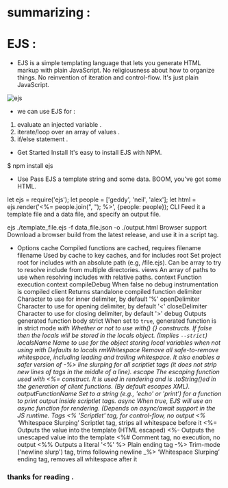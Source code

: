 # summarizing : 
# EJS : 
*  EJS is a simple templating language that lets you generate HTML markup with plain JavaScript. No religiousness about how to organize things. No reinvention of iteration and control-flow. It's just plain JavaScript. 

![ejs](https://images.g2crowd.com/uploads/product/image/social_landscape/social_landscape_f9dd821cb48125c63c64b6f5c7552372/ejs.png)

* we can use EJS for : 
1. evaluate an injected variable . 
2. iterate/loop over an array of values .
3. if/else statement . 

* Get Started
Install
It's easy to install EJS with NPM.

$ npm install ejs

* Use
Pass EJS a template string and some data. BOOM, you've got some HTML.

let ejs = require('ejs');
let people = ['geddy', 'neil', 'alex'];
let html = ejs.render('<%= people.join(", "); %>', {people: people});
CLI
Feed it a template file and a data file, and specify an output file.

ejs ./template_file.ejs -f data_file.json -o ./output.html
Browser support
Download a browser build from the latest release, and use it in a script tag.

* Options
cache Compiled functions are cached, requires filename
filename Used by cache to key caches, and for includes
root Set project root for includes with an absolute path (e.g, /file.ejs). Can be array to try to resolve include from multiple directories.
views An array of paths to use when resolving includes with relative paths.
context Function execution context
compileDebug When false no debug instrumentation is compiled
client Returns standalone compiled function
delimiter Character to use for inner delimiter, by default '%'
openDelimiter Character to use for opening delimiter, by default '<'
closeDelimiter Character to use for closing delimiter, by default '>'
debug Outputs generated function body
strict When set to `true`, generated function is in strict mode
_with Whether or not to use with() {} constructs. If false then the locals will be stored in the locals object. (Implies `--strict`)
localsName Name to use for the object storing local variables when not using with Defaults to locals
rmWhitespace Remove all safe-to-remove whitespace, including leading and trailing whitespace. It also enables a safer version of -%> line slurping for all scriptlet tags (it does not strip new lines of tags in the middle of a line).
escape The escaping function used with <%= construct. It is used in rendering and is .toString()ed in the generation of client functions. (By default escapes XML).
outputFunctionName Set to a string (e.g., 'echo' or 'print') for a function to print output inside scriptlet tags.
async When true, EJS will use an async function for rendering. (Depends on async/await support in the JS runtime.
Tags
<% 'Scriptlet' tag, for control-flow, no output
<%_ ‘Whitespace Slurping’ Scriptlet tag, strips all whitespace before it
<%= Outputs the value into the template (HTML escaped)
<%- Outputs the unescaped value into the template
<%# Comment tag, no execution, no output
<%% Outputs a literal '<%'
%> Plain ending tag
-%> Trim-mode ('newline slurp') tag, trims following newline
_%> ‘Whitespace Slurping’ ending tag, removes all whitespace after it

### thanks for reading . 